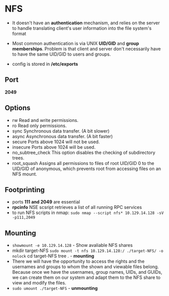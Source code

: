 # NFS

- It doesn't have an **authentication** mechanism, and relies on the server to handle translating client's user information into the file system's format

- Most common authentication is via UNIX **UID/GID** and **group memberships**. Problem is that client and server don't necessarily have to have the same UID/GID to users and groups.

- config is stored in **/etc/exports**
## Port
**2049**
## Options
- rw	Read and write permissions.
- ro	Read only permissions.
- sync	Synchronous data transfer. (A bit slower)
- async	Asynchronous data transfer. (A bit faster)
- secure	Ports above 1024 will not be used.
- insecure	Ports above 1024 will be used.
- no_subtree_check	This option disables the checking of subdirectory trees.
- root_squash	Assigns all permissions to files of root UID/GID 0 to the UID/GID of anonymous, which prevents root from accessing files on an NFS mount.

## Footprinting

- ports **111 and 2049** are essential
- **rpcinfo** NSE scsript retrieves a list of all running RPC services
- to run NFS scripts in nmap: ```sudo nmap --script nfs* 10.129.14.128 -sV -p111,2049```

## Mounting

- ```showmount -e 10.129.14.128``` - Show avaliable NFS shares
- mkdir target-NFS
```sudo mount -t nfs 10.129.14.128:/ ./target-NFS/ -o nolock```
cd target-NFS
tree . - **mounting**
- There we will have the opportunity to access the rights and the usernames and groups to whom the shown and viewable files belong. Because once we have the usernames, group names, UIDs, and GUIDs, we can create them on our system and adapt them to the NFS share to view and modify the files.
- ```sudo umount ./target-NFS``` - **unmounting**